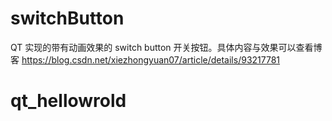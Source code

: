 # switchButton
QT 实现的带有动画效果的 switch button 开关按钮。具体内容与效果可以查看博客 https://blog.csdn.net/xiezhongyuan07/article/details/93217781
# qt_hellowrold
